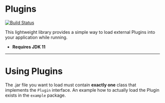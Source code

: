 # Plugins
[![Build Status](https://travis-ci.com/ForYaSee/Plugins.svg?branch=master)](https://travis-ci.com/ForYaSee/Plugins)

This lightweight library provides a simple way to load external Plugins into your application while running.

+ **Requires JDK 11**

---

# Using Plugins
The .jar file you want to load must contain **exactly one** class that implements the `Plugin` interface.
An example how to actually load the Plugin exists in the `example` package.
